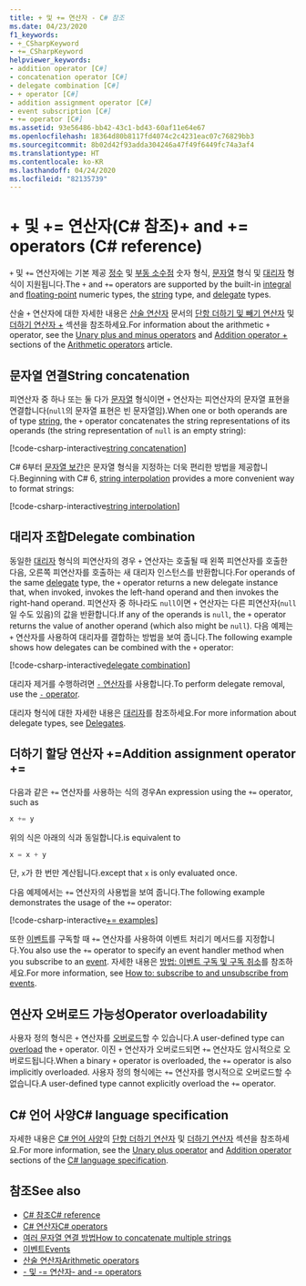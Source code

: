 ```yaml
---
title: + 및 += 연산자 - C# 참조
ms.date: 04/23/2020
f1_keywords:
- +_CSharpKeyword
- +=_CSharpKeyword
helpviewer_keywords:
- addition operator [C#]
- concatenation operator [C#]
- delegate combination [C#]
- + operator [C#]
- addition assignment operator [C#]
- event subscription [C#]
- += operator [C#]
ms.assetid: 93e56486-bb42-43c1-bd43-60af11e64e67
ms.openlocfilehash: 18364d80b8117fd4074c2c4231eac07c76829bb3
ms.sourcegitcommit: 8b02d42f93adda304246a47f49f6449fc74a3af4
ms.translationtype: HT
ms.contentlocale: ko-KR
ms.lasthandoff: 04/24/2020
ms.locfileid: "82135739"
---
```

# <a name="-and--operators-c-reference"></a><span data-ttu-id="b053f-102">+ 및 += 연산자(C# 참조)</span><span class="sxs-lookup"><span data-stu-id="b053f-102">+ and += operators (C# reference)</span></span>

<span data-ttu-id="b053f-103">`+` 및 `+=` 연산자에는 기본 제공 [정수](../builtin-types/integral-numeric-types.md) 및 [부동 소수점](../builtin-types/floating-point-numeric-types.md) 숫자 형식, [문자열](../builtin-types/reference-types.md#the-string-type) 형식 및 [대리자](../builtin-types/reference-types.md#the-delegate-type) 형식이 지원됩니다.</span><span class="sxs-lookup"><span data-stu-id="b053f-103">The `+` and `+=` operators are supported by the built-in [integral](../builtin-types/integral-numeric-types.md) and [floating-point](../builtin-types/floating-point-numeric-types.md) numeric types, the [string](../builtin-types/reference-types.md#the-string-type) type, and [delegate](../builtin-types/reference-types.md#the-delegate-type) types.</span></span>

<span data-ttu-id="b053f-104">산술 `+` 연산자에 대한 자세한 내용은 [산술 연산자](arithmetic-operators.md) 문서의 [단항 더하기 및 빼기 연산자](arithmetic-operators.md#unary-plus-and-minus-operators) 및 [더하기 연산자 +](arithmetic-operators.md#addition-operator-) 섹션을 참조하세요.</span><span class="sxs-lookup"><span data-stu-id="b053f-104">For information about the arithmetic `+` operator, see the [Unary plus and minus operators](arithmetic-operators.md#unary-plus-and-minus-operators) and [Addition operator +](arithmetic-operators.md#addition-operator-) sections of the [Arithmetic operators](arithmetic-operators.md) article.</span></span>

## <a name="string-concatenation"></a><span data-ttu-id="b053f-105">문자열 연결</span><span class="sxs-lookup"><span data-stu-id="b053f-105">String concatenation</span></span>

<span data-ttu-id="b053f-106">피연산자 중 하나 또는 둘 다가 [문자열](../builtin-types/reference-types.md#the-string-type) 형식이면 `+` 연산자는 피연산자의 문자열 표현을 연결합니다(`null`의 문자열 표현은 빈 문자열임).</span><span class="sxs-lookup"><span data-stu-id="b053f-106">When one or both operands are of type [string](../builtin-types/reference-types.md#the-string-type), the `+` operator concatenates the string representations of its operands (the string representation of `null` is an empty string):</span></span>

[!code-csharp-interactive[string concatenation](snippets/AdditionOperator.cs#AddStrings)]

<span data-ttu-id="b053f-107">C# 6부터 [문자열 보간](../tokens/interpolated.md)은 문자열 형식을 지정하는 더욱 편리한 방법을 제공합니다.</span><span class="sxs-lookup"><span data-stu-id="b053f-107">Beginning with C# 6, [string interpolation](../tokens/interpolated.md) provides a more convenient way to format strings:</span></span>

[!code-csharp-interactive[string interpolation](snippets/AdditionOperator.cs#UseStringInterpolation)]

## <a name="delegate-combination"></a><span data-ttu-id="b053f-108">대리자 조합</span><span class="sxs-lookup"><span data-stu-id="b053f-108">Delegate combination</span></span>

<span data-ttu-id="b053f-109">동일한 [대리자](../builtin-types/reference-types.md#the-delegate-type) 형식의 피연산자의 경우 `+` 연산자는 호출될 때 왼쪽 피연산자를 호출한 다음, 오른쪽 피연산자를 호출하는 새 대리자 인스턴스를 반환합니다.</span><span class="sxs-lookup"><span data-stu-id="b053f-109">For operands of the same [delegate](../builtin-types/reference-types.md#the-delegate-type) type, the `+` operator returns a new delegate instance that, when invoked, invokes the left-hand operand and then invokes the right-hand operand.</span></span> <span data-ttu-id="b053f-110">피연산자 중 하나라도 `null`이면 `+` 연산자는 다른 피연산자(`null`일 수도 있음)의 값을 반환합니다.</span><span class="sxs-lookup"><span data-stu-id="b053f-110">If any of the operands is `null`, the `+` operator returns the value of another operand (which also might be `null`).</span></span> <span data-ttu-id="b053f-111">다음 예제는 `+` 연산자를 사용하여 대리자를 결합하는 방법을 보여 줍니다.</span><span class="sxs-lookup"><span data-stu-id="b053f-111">The following example shows how delegates can be combined with the `+` operator:</span></span>

[!code-csharp-interactive[delegate combination](snippets/AdditionOperator.cs#AddDelegates)]

<span data-ttu-id="b053f-112">대리자 제거를 수행하려면 [`-` 연산자](subtraction-operator.md#delegate-removal)를 사용합니다.</span><span class="sxs-lookup"><span data-stu-id="b053f-112">To perform delegate removal, use the [`-` operator](subtraction-operator.md#delegate-removal).</span></span>

<span data-ttu-id="b053f-113">대리자 형식에 대한 자세한 내용은 [대리자](../../programming-guide/delegates/index.md)를 참조하세요.</span><span class="sxs-lookup"><span data-stu-id="b053f-113">For more information about delegate types, see [Delegates](../../programming-guide/delegates/index.md).</span></span>

## <a name="addition-assignment-operator-"></a><span data-ttu-id="b053f-114">더하기 할당 연산자 +=</span><span class="sxs-lookup"><span data-stu-id="b053f-114">Addition assignment operator +=</span></span>

<span data-ttu-id="b053f-115">다음과 같은 `+=` 연산자를 사용하는 식의 경우</span><span class="sxs-lookup"><span data-stu-id="b053f-115">An expression using the `+=` operator, such as</span></span>

```csharp
x += y
```

<span data-ttu-id="b053f-116">위의 식은 아래의 식과 동일합니다.</span><span class="sxs-lookup"><span data-stu-id="b053f-116">is equivalent to</span></span>

```csharp
x = x + y
```

<span data-ttu-id="b053f-117">단, `x`가 한 번만 계산됩니다.</span><span class="sxs-lookup"><span data-stu-id="b053f-117">except that `x` is only evaluated once.</span></span>

<span data-ttu-id="b053f-118">다음 예제에서는 `+=` 연산자의 사용법을 보여 줍니다.</span><span class="sxs-lookup"><span data-stu-id="b053f-118">The following example demonstrates the usage of the `+=` operator:</span></span>

[!code-csharp-interactive[+= examples](snippets/AdditionOperator.cs#AddAndAssign)]

<span data-ttu-id="b053f-119">또한 [이벤트](../keywords/event.md)를 구독할 때 `+=` 연산자를 사용하여 이벤트 처리기 메서드를 지정합니다.</span><span class="sxs-lookup"><span data-stu-id="b053f-119">You also use the `+=` operator to specify an event handler method when you subscribe to an [event](../keywords/event.md).</span></span> <span data-ttu-id="b053f-120">자세한 내용은 [방법: 이벤트 구독 및 구독 취소](../../programming-guide/events/how-to-subscribe-to-and-unsubscribe-from-events.md)를 참조하세요.</span><span class="sxs-lookup"><span data-stu-id="b053f-120">For more information, see [How to: subscribe to and unsubscribe from events](../../programming-guide/events/how-to-subscribe-to-and-unsubscribe-from-events.md).</span></span>

## <a name="operator-overloadability"></a><span data-ttu-id="b053f-121">연산자 오버로드 가능성</span><span class="sxs-lookup"><span data-stu-id="b053f-121">Operator overloadability</span></span>

<span data-ttu-id="b053f-122">사용자 정의 형식은 `+` 연산자를 [오버로드](operator-overloading.md)할 수 있습니다.</span><span class="sxs-lookup"><span data-stu-id="b053f-122">A user-defined type can [overload](operator-overloading.md) the `+` operator.</span></span> <span data-ttu-id="b053f-123">이진 `+` 연산자가 오버로드되면 `+=` 연산자도 암시적으로 오버로드됩니다.</span><span class="sxs-lookup"><span data-stu-id="b053f-123">When a binary `+` operator is overloaded, the `+=` operator is also implicitly overloaded.</span></span> <span data-ttu-id="b053f-124">사용자 정의 형식에는 `+=` 연산자를 명시적으로 오버로드할 수 없습니다.</span><span class="sxs-lookup"><span data-stu-id="b053f-124">A user-defined type cannot explicitly overload the `+=` operator.</span></span>

## <a name="c-language-specification"></a><span data-ttu-id="b053f-125">C# 언어 사양</span><span class="sxs-lookup"><span data-stu-id="b053f-125">C# language specification</span></span>

<span data-ttu-id="b053f-126">자세한 내용은 [C# 언어 사양](~/_csharplang/spec/introduction.md)의 [단항 더하기 연산자](~/_csharplang/spec/expressions.md#unary-plus-operator) 및 [더하기 연산자](~/_csharplang/spec/expressions.md#addition-operator) 섹션을 참조하세요.</span><span class="sxs-lookup"><span data-stu-id="b053f-126">For more information, see the [Unary plus operator](~/_csharplang/spec/expressions.md#unary-plus-operator) and [Addition operator](~/_csharplang/spec/expressions.md#addition-operator) sections of the [C# language specification](~/_csharplang/spec/introduction.md).</span></span>

## <a name="see-also"></a><span data-ttu-id="b053f-127">참조</span><span class="sxs-lookup"><span data-stu-id="b053f-127">See also</span></span>

- [<span data-ttu-id="b053f-128">C# 참조</span><span class="sxs-lookup"><span data-stu-id="b053f-128">C# reference</span></span>](../index.md)
- [<span data-ttu-id="b053f-129">C# 연산자</span><span class="sxs-lookup"><span data-stu-id="b053f-129">C# operators</span></span>](index.md)
- [<span data-ttu-id="b053f-130">여러 문자열 연결 방법</span><span class="sxs-lookup"><span data-stu-id="b053f-130">How to concatenate multiple strings</span></span>](../../how-to/concatenate-multiple-strings.md)
- [<span data-ttu-id="b053f-131">이벤트</span><span class="sxs-lookup"><span data-stu-id="b053f-131">Events</span></span>](../../programming-guide/events/index.md)
- [<span data-ttu-id="b053f-132">산술 연산자</span><span class="sxs-lookup"><span data-stu-id="b053f-132">Arithmetic operators</span></span>](arithmetic-operators.md)
- [<span data-ttu-id="b053f-133">- 및 -= 연산자</span><span class="sxs-lookup"><span data-stu-id="b053f-133">- and -= operators</span></span>](subtraction-operator.md)
